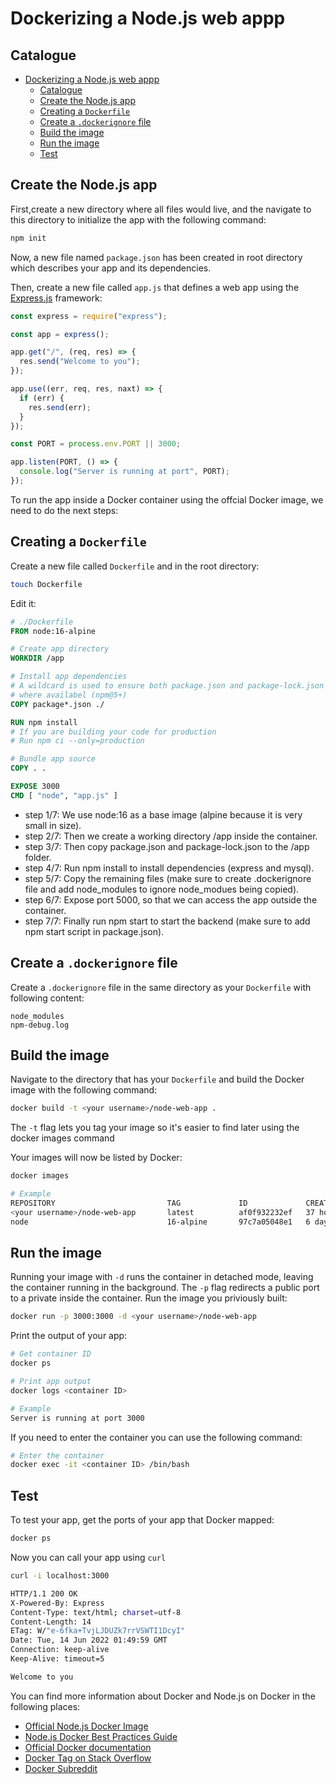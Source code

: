 # Dockerizing a Node.js web appp

## Catalogue

- [Dockerizing a Node.js web appp](#dockerizing-a-nodejs-web-appp)
  - [Catalogue](#catalogue)
  - [Create the Node.js app](#create-the-nodejs-app)
  - [Creating a `Dockerfile`](#creating-a-dockerfile)
  - [Create a `.dockerignore` file](#create-a-dockerignore-file)
  - [Build the image](#build-the-image)
  - [Run the image](#run-the-image)
  - [Test](#test)

## Create the Node.js app

First,create a new directory where all files would live, and the navigate to this directory to initialize the app with the following command:

```sh
npm init
```

Now, a new file named `package.json` has been created in root directory which describes your app and its dependencies.

Then, create a new file called `app.js` that defines a web app using the [Express.js](https://expressjs.com/) framework:

```js
const express = require("express");

const app = express();

app.get("/", (req, res) => {
  res.send("Welcome to you");
});

app.use((err, req, res, naxt) => {
  if (err) {
    res.send(err);
  }
});

const PORT = process.env.PORT || 3000;

app.listen(PORT, () => {
  console.log("Server is running at port", PORT);
});
```

To run the app inside a Docker container using the offcial Docker image, we need to do the next steps:

## Creating a `Dockerfile`

Create a new file called `Dockerfile` and in the root directory:

```sh
touch Dockerfile
```

Edit it:

```Dockerfile
# ./Dockerfile
FROM node:16-alpine

# Create app directory
WORKDIR /app

# Install app dependencies
# A wildcard is used to ensure both package.json and package-lock.json are copied
# where availabel (npm@5+)
COPY package*.json ./

RUN npm install
# If you are building your code for production
# Run npm ci --only=production

# Bundle app source
COPY . .

EXPOSE 3000
CMD [ "node", "app.js" ]
```

- step 1/7: We use node:16 as a base image (alpine because it is very small in size).
- step 2/7: Then we create a working directory /app inside the container.
- step 3/7: Then copy package.json and package-lock.json to the /app folder.
- step 4/7: Run npm install to install dependencies (express and mysql).
- step 5/7: Copy the remaining files (make sure to create .dockerignore file and add node_modules to ignore node_modues being copied).
- step 6/7: Expose port 5000, so that we can access the app outside the container.
- step 7/7: Finally run npm start to start the backend (make sure to add npm start script in package.json).

## Create a `.dockerignore` file

Create a `.dockerignore` file in the same directory as your `Dockerfile` with following content:

```
node_modules
npm-debug.log
```

## Build the image

Navigate to the directory that has your `Dockerfile` and build the Docker image with the following command:

```sh
docker build -t <your username>/node-web-app .
```

The `-t` flag lets you tag your image so it's easier to find later using the docker images command

Your images will now be listed by Docker:

```sh
docker images

# Example
REPOSITORY                         TAG             ID             CREATED        size
<your username>/node-web-app       latest          af0f932232ef   37 hours ago   462MB
node                               16-alpine       97c7a05048e1   6 days ago     112MB
```

## Run the image

Running your image with `-d` runs the container in detached mode, leaving the container running in the background. The `-p` flag redirects a public port to a private inside the container. Run the image you priviously built:

```sh
docker run -p 3000:3000 -d <your username>/node-web-app
```

Print the output of your app:

```sh
# Get container ID
docker ps

# Print app output
docker logs <container ID>

# Example
Server is running at port 3000
```

If you need to enter the container you can use the following command:

```sh
# Enter the container
docker exec -it <container ID> /bin/bash
```

## Test

To test your app, get the ports of your app that Docker mapped:

```sh
docker ps
```

Now you can call your app using `curl`

```sh
curl -i localhost:3000

HTTP/1.1 200 OK
X-Powered-By: Express
Content-Type: text/html; charset=utf-8
Content-Length: 14
ETag: W/"e-6fka+TvjLJDUZk7rrVSWTI1DcyI"
Date: Tue, 14 Jun 2022 01:49:59 GMT
Connection: keep-alive
Keep-Alive: timeout=5

Welcome to you
```

You can find more information about Docker and Node.js on Docker in the following places:

- [Official Node.js Docker Image](https://hub.docker.com/_/node/)
- [Node.js Docker Best Practices Guide](https://github.com/nodejs/docker-node/blob/master/docs/BestPractices.md)
- [Official Docker documentation](https://docs.docker.com/get-started/nodejs/build-images/)
- [Docker Tag on Stack Overflow](https://stackoverflow.com/questions/tagged/docker)
- [Docker Subreddit](https://reddit.com/r/docker)
